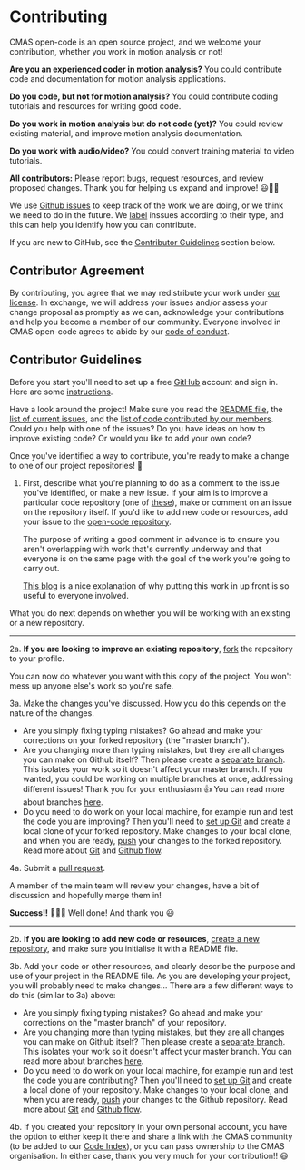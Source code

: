 # Contributing

CMAS open-code is an open source project, and we welcome your contribution, whether you work in motion analysis or not!

**Are you an experienced coder in motion analysis?** 
You could contribute code and documentation for motion analysis applications. 

**Do you code, but not for motion analysis?** 
You could contribute coding tutorials and resources for writing good code. 

**Do you work in motion analysis but do not code (yet)?** 
You could review existing material, and improve motion analysis documentation. 

**Do you work with audio/video?** 
You could convert training material to video tutorials.

**All contributors:** 
Please report bugs, request resources, and review proposed changes. Thank you for helping us expand and improve! :smiley::tada::sparkles:

We use [Github issues](https://guides.github.com/features/issues/) to keep track of the work we are doing, or we think we need to do in the future. We [label](https://github.com/cmasuki/open-code/labels) inssues according to their type, and this can help you identify how you can contribute.

If you are new to GitHub, see the [Contributor Guidelines](#contributor-guidelines) section below.

## Contributor Agreement

By contributing, you agree that we may redistribute your work under [our license](LICENSE.md). In exchange, we will address your issues and/or assess your change proposal as promptly as we can, acknowledge your contributions and help you become a member of our community.
Everyone involved in CMAS open-code agrees to abide by our [code of conduct](CODE_OF_CONDUCT.md).

## Contributor Guidelines

Before you start you'll need to set up a free [GitHub](https://github.com/) account and sign in. Here are some [instructions](https://help.github.com/articles/signing-up-for-a-new-github-account).

Have a look around the project! Make sure you read the [README file](https://github.com/cmasuki/open-code/blob/master/README.md), the [list of current issues](https://github.com/cmasuki/open-code/issues), and the [list of code contributed by our members](https://github.com/cmasuki/open-code/blob/master/Code/CodeIndex.md). Could you help with one of the issues? Do you have ideas on how to improve existing code? Or would you like to add your own code? 

Once you've identified a way to contribute, you're ready to make a change to one of our project repositories! :tada:

1. First, describe what you're planning to do as a comment to the issue you've identified, or make a new issue. If your aim is to improve a particular code repository (one of [these](https://github.com/cmasuki/open-code/blob/master/Code/CodeIndex.md)), make or comment on an issue on the repository itself. If you'd like to add new code or resources, add your issue to the [open-code repository](https://github.com/cmasuki/open-code/issues).

    The purpose of writing a good comment in advance is to ensure you aren't overlapping with work that's currently underway and that everyone is on the same page with the goal of the work you're going to carry out.
    
    [This blog](https://www.igvita.com/2011/12/19/dont-push-your-pull-requests/) is a nice explanation of why putting this work in up front is so useful to everyone involved.
    
What you do next depends on whether you will be working with an existing or a new repository.

---

2a. **If you are looking to improve an existing repository**, [fork](https://help.github.com/en/articles/fork-a-repo) the repository to your profile.

You can now do whatever you want with this copy of the project. You won't mess up anyone else's work so you're safe.

3a. Make the changes you've discussed. How you do this depends on the nature of the changes.
    
* Are you simply fixing typing mistakes? Go ahead and make your corrections on your forked repository (the "master branch").
* Are you changing more than typing mistakes, but they are all changes you can make on Github itself? Then please create a [separate branch](https://help.github.com/en/articles/creating-and-deleting-branches-within-your-repository). This isolates your work so it doesn't affect your master branch. If you wanted, you could be working on multiple branches at once, addressing different issues! Thank you for your enthusiasm :thumbsup: You can read more about branches [here](https://help.github.com/en/articles/about-branches). 
* Do you need to do work on your local machine, for example run and test the code you are improving? Then you'll need to [set up Git](https://help.github.com/en/articles/set-up-git) and create a local clone of your forked repository. Make changes to your local clone, and when you are ready, [push](https://help.github.com/en/articles/pushing-to-a-remote) your changes to the forked repository. Read more about [Git](https://git-scm.com/) and [Github flow](https://guides.github.com/introduction/flow/).
    
4a. Submit a [pull request](https://help.github.com/en/articles/proposing-changes-to-your-work-with-pull-requests).
    
A member of the main team will review your changes, have a bit of discussion and hopefully merge them in!

**Success!!** :balloon::balloon::balloon: Well done! And thank you :smiley:

---

2b. **If you are looking to add new code or resources**, [create a new repository](https://help.github.com/en/articles/create-a-repo), and make sure you initialise it with a README file. 

3b. Add your code or other resources, and clearly describe the purpose and use of your project in the README file. As you are developing your project, you will probably need to make changes... There are a few different ways to do this (similar to 3a) above:

* Are you simply fixing typing mistakes? Go ahead and make your corrections on the "master branch" of your repository.
* Are you changing more than typing mistakes, but they are all changes you can make on Github itself? Then please create a [separate branch](https://help.github.com/en/articles/creating-and-deleting-branches-within-your-repository). This isolates your work so it doesn't affect your master branch. You can read more about branches [here](https://help.github.com/en/articles/about-branches). 
* Do you need to do work on your local machine, for example run and test the code you are contributing? Then you'll need to [set up Git](https://help.github.com/en/articles/set-up-git) and create a local clone of your repository. Make changes to your local clone, and when you are ready, [push](https://help.github.com/en/articles/pushing-to-a-remote) your changes to the Github repository. Read more about [Git](https://git-scm.com/) and [Github flow](https://guides.github.com/introduction/flow/).
    
4b. If you created your repository in your own personal account, you have the option to either keep it there and share a link with the CMAS community (to be added to our [Code Index](https://github.com/cmasuki/open-code/blob/master/Code/CodeIndex.md)), or you can pass ownership to the CMAS organisation. In either case, thank you very much for your contribution!! :smiley:
    
    

